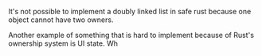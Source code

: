 It's not possible to implement a doubly linked list in safe rust because one object cannot have two owners.

Another example of something that is hard to implement because of Rust's ownership system is UI state. Wh